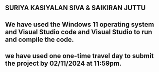 ## SURIYA KASIYALAN SIVA & SAIKIRAN JUTTU

## We have used the Windows 11 operating system and Visual Studio code and Visual Studio to run and compile the code.

## we have used one one-time travel day to submit the project by 02/11/2024 at 11:59pm.
